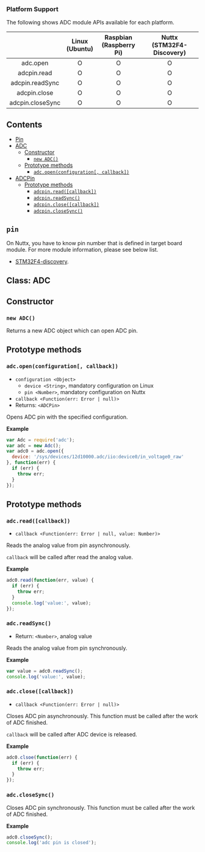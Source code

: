 ### Platform Support

The following shows ADC module APIs available for each platform.

|  | Linux<br/>(Ubuntu) | Raspbian<br/>(Raspberry Pi) | Nuttx<br/>(STM32F4-Discovery) |
| :---: | :---: | :---: | :---: |
| adc.open | O | O | O |
| adcpin.read | O | O | O |
| adcpin.readSync | O | O | O |
| adcpin.close | O | O | O |
| adcpin.closeSync | O | O | O |


## Contents
* [Pin](#pin)
* [ADC](#adc)
  * [Constructor](#adc-constructor)
    * [`new ADC()`](#adc-new)
  * [Prototype methods](#adc-prototype-methods)
    * [`adc.open(configuration[, callback])`](#adc-open)
* [ADCPin](#adcpin)
  * [Prototype methods](#adcpin-prototype-methods)
    * [`adcpin.read([callback])`](#adcpin-read)
    * [`adcpin.readSync()`](#adcpin-read-sync)
    * [`adcpin.close([callback])`](#adcpin-close)
    * [`adcpin.closeSync()`](#adcpin-close-sync)

## `pin` <a name="pin"></a>
On Nuttx, you have to know pin number that is defined in target board module. For more module information, please see below list.
  * [STM32F4-discovery](../../targets/nuttx-stm32f4/Stm32f4dis-Module.md).

## Class: ADC <a name="adc"></a>


## Constructor <a name="adc-constructor"></a>


### `new ADC()` <a name="adc-new"></a>

Returns a new ADC object which can open ADC pin.


## Prototype methods <a name="adc-prototype-methods"></a>


### `adc.open(configuration[, callback])` <a name="adc-open"></a>
* `configuration <Object>`
  * `device <String>`, mandatory configuration on Linux
  * `pin <Number>`, mandatory configuration on Nuttx
* `callback <Function(err: Error | null)>`
* Returns: `<ADCPin>`

Opens ADC pin with the specified configuration.

**Example**
```js
var Adc = require('adc');
var adc = new Adc();
var adc0 = adc.open({
  device: '/sys/devices/12d10000.adc/iio:device0/in_voltage0_raw'
}, function(err) {
  if (err) {
    throw err;
  }
});
```


## Prototype methods <a name="adcpin-prototype-methods"></a>


### `adc.read([callback])` <a name="adcpin-read"></a>
* `callback <Function(err: Error | null, value: Number)>`

Reads the analog value from pin asynchronously.

`callback` will be called after read the analog value.

**Example**
```js
adc0.read(function(err, value) {
  if (err) {
    throw err;
  }
  console.log('value:', value);
});
```


### `adc.readSync()` <a name="adcpin-read-sync"></a>
* Return: `<Number>`, analog value

Reads the analog value from pin synchronously.

**Example**
```js
var value = adc0.readSync();
console.log('value:', value);
```


### `adc.close([callback])` <a name="adcpin-close"></a>
* `callback <Function(err: Error | null)>`

Closes ADC pin asynchronously. This function must be called after the work of ADC finished.

`callback` will be called after ADC device is released.

**Example**
```js
adc0.clsoe(function(err) {
  if (err) {
    throw err;
  }
});
```


### `adc.closeSync()` <a name="adcpin-close-sync"></a>

Closes ADC pin synchronously. This function must be called after the work of ADC finished.

**Example**
```js
adc0.clsoeSync();
console.log('adc pin is closed');
```
